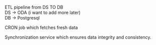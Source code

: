 ETL pipeline from DS TO DB <br>
DS -> ODA (i want to add more later)<br>
DB -> Postgresql <br>

CRON job which fetches fresh data

Synchronization service which ensures data integrity and consistency.
